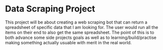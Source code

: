 # Data Scraping Project
This project will be about creating a web scraping bot that can return a  spreadsheet of specific data that I am looking for.
The user would run all the items on their end to also get the same spreadsheet.
The point of this is to both advance some side projects goals as well as to learning/build/practise making something actually usuable with merit in the real world.